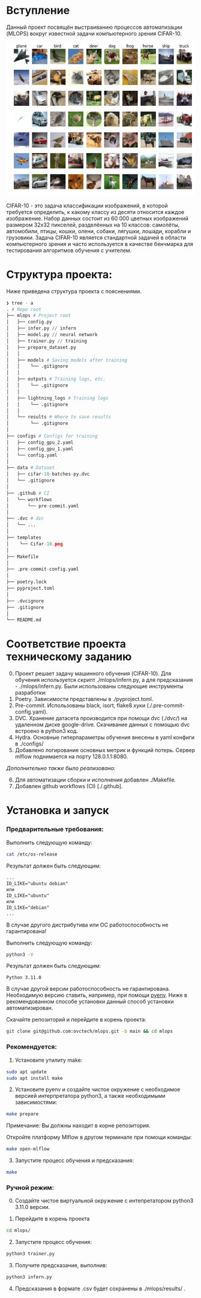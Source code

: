 # Вступление

Данный проект посвящён выстраиванию процессов автоматизации (MLOPS) вокруг известной задачи компьютерного зрения CIFAR-10.

![plot](./templates/Cifar-10.png)

CIFAR-10 - это задача классификации изображений, в которой требуется определить, к какому классу из десяти относится каждое изображение. Набор данных состоит из 60 000 цветных изображений размером 32x32 пикселей, разделённых на 10 классов: самолёты, автомобили, птицы, кошки, олени, собаки, лягушки, лошади, корабли и грузовики. Задача CIFAR-10 является стандартной задачей в области компьютерного зрения и часто используется в качестве бенчмарка для тестирования алгоритмов обучения с учителем.

# Структура проекта:
Ниже приведена структура проекта c пояснениями.
```python
❯ tree - a
. # Repo root
├── mlops # Project root
│   ├── config.py
│   ├── infer.py // infern
│   ├── model.py // neural network
│   ├── trainer.py // training
│   ├── prepare_dataset.py
│   │
│   ├── models # Saving models after training
│   │    └── .gitignore
│   │
│   ├── outputs # Training logs, etc.
│   │    └── .gitignore
│   │
│   ├── lightning_logs # Training logs
│   │    └── .gitignore
│   │
│   └── results # Where to save results
│        └── .gitignore
│
├── configs # Configs for training
│   ├── config_gpu_2.yaml
│   ├── config_gpu_1.yaml
│   └── config.yaml
│
├── data # Dataset
│   ├── cifar-10-batches-py.dvc
│   └── .gitignore
│
├── .github # CI
│   └── workflows
│       └── pre-commit.yaml
│
├── .dvc # dvc
│   └── ...
│
├── templates
│    └── Cifar-10.png
│
├── Makefile
│
├── .pre-commit-config.yaml
│
├── poetry.lock
├── pyproject.toml
│
├── .dvcignore
├── .gitignore
│
└── README.md
```

# Соответствие проекта техническому заданию

0. Проект решает задачу машинного обучения (CIFAR-10). Для обучения используется скрипт ./mlops/infern.py, а для предсказания - ./mlops/infern.py.
Были использованы следующие инструменты разработки:
1. Poetry. Зависимости представлены в ./pyproject.toml.
2. Pre-commit. Использованы black, isort, flake8 хуки (./.pre-commit-config.yaml).
3. DVC. Хранение датасета производится при помощи dvc (./dvc/) на удаленном диске google-drive. Скачивание данных с помощью dvc встроено в python3 код.
4. Hydra. Основные гиперпараметры обучения внесены в yaml конфиги в ./configs/
5. Добавлено логирование основных метрик и функций потерь. Сервер mlflow поднимается на порту 128.0.1.1:8080.

*Дополнительно также было реализовано:*

6. Для автоматизации сборки и исполнения добавлен ./Makefile.
7. Добавлен github workflows (CI) [./.github].

# Установка и запуск

### Предварительные требования:

Выполнить следующую команду:
```bash
cat /etc/os-release
```
Результат должен быть следующим:
```plaintext
...
ID_LIKE="ubuntu debian"
или
ID_LIKE="ubuntu"
или
ID_LIKE="debian"
...
```
В случае другого дистрибутива или ОС работоспособность не гарантирована!


Выполнить следующую команду:
```bash
python3 -V
```
Результат должен быть следующим:
```
Python 3.11.0
```
В случае другой версии работоспособность не гарантирована. Необходимую версию ставить, например, при помощи [pyenv](https://github.com/pyenv/pyenv). Ниже в рекомендованном способе установки данный способ установки автоматизирован.


Скачайте репозиторий и перейдите в корень проекта:
```bash
git clone git@github.com:ovctech/mlops.git -b main && cd mlops
```


### Рекомендуется:

1. Установите утилиту make:
```bash
sudo apt update
sudo apt install make
```

2. Установите pyenv и создайте чистое окружение с необходимое версией интерпретатора python3, а также необходимыми зависимостями:
```bash
make prepare
```
Примечание: Вы должны находит в корне репозитория.

Откройте платформу Mlflow в другом терминале при помощи команды:
```bash
make open-mlflow
```

3. Запустите процесс обучения и предсказания:
```bash
make
```

### Ручной режим:
0. Создайте чистое виртуальной окружение с интепретатором python3 3.11.0 версии.

1. Перейдите в корень проекта
```bash
cd mlops/
```
2. Запустите процесс обучения:
```bash
python3 trainer.py
```
3. Получите предсказание, выполнив:
```bash
python3 infern.py
```

4. Предсказания в формате .csv будет сохранены в ./mlops/results/ .
